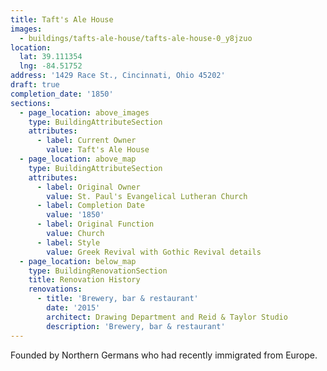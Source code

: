 ```yaml
---
title: Taft's Ale House
images:
  - buildings/tafts-ale-house/tafts-ale-house-0_y8jzuo
location:
  lat: 39.111354
  lng: -84.51752
address: '1429 Race St., Cincinnati, Ohio 45202'
draft: true
completion_date: '1850'
sections:
  - page_location: above_images
    type: BuildingAttributeSection
    attributes:
      - label: Current Owner
        value: Taft's Ale House
  - page_location: above_map
    type: BuildingAttributeSection
    attributes:
      - label: Original Owner
        value: St. Paul's Evangelical Lutheran Church
      - label: Completion Date
        value: '1850'
      - label: Original Function
        value: Church
      - label: Style
        value: Greek Revival with Gothic Revival details
  - page_location: below_map
    type: BuildingRenovationSection
    title: Renovation History
    renovations:
      - title: 'Brewery, bar & restaurant'
        date: '2015'
        architect: Drawing Department and Reid & Taylor Studio
        description: 'Brewery, bar & restaurant'
---
```


Founded by Northern Germans who had recently immigrated from Europe.
